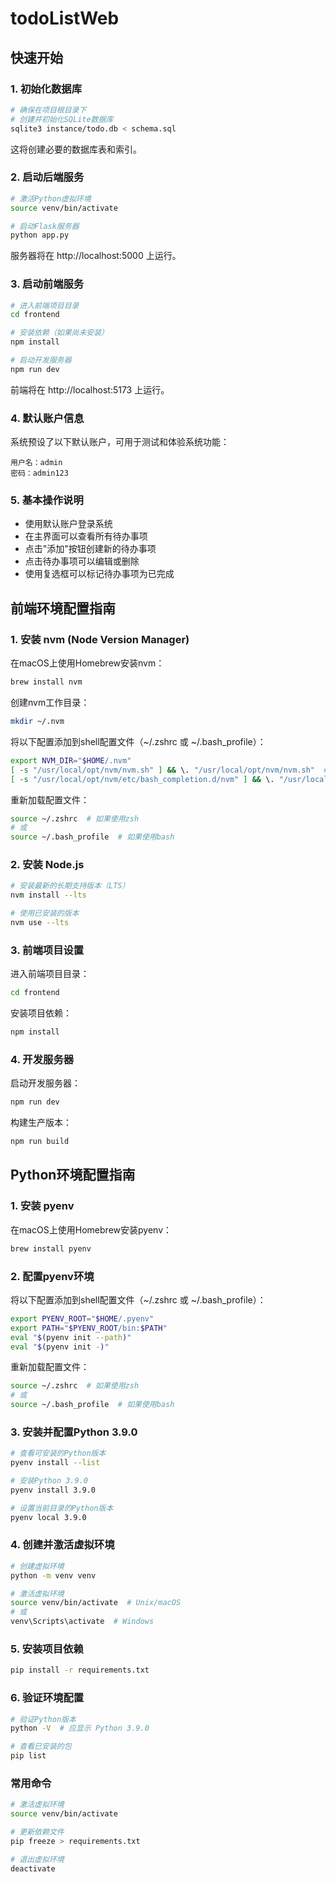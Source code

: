 # todoListWeb

## 快速开始

### 1. 初始化数据库

```bash
# 确保在项目根目录下
# 创建并初始化SQLite数据库
sqlite3 instance/todo.db < schema.sql
```

这将创建必要的数据库表和索引。

### 2. 启动后端服务

```bash
# 激活Python虚拟环境
source venv/bin/activate

# 启动Flask服务器
python app.py
```

服务器将在 http://localhost:5000 上运行。

### 3. 启动前端服务

```bash
# 进入前端项目目录
cd frontend

# 安装依赖（如果尚未安装）
npm install

# 启动开发服务器
npm run dev
```

前端将在 http://localhost:5173 上运行。

### 4. 默认账户信息

系统预设了以下默认账户，可用于测试和体验系统功能：

```
用户名：admin
密码：admin123
```

### 5. 基本操作说明

- 使用默认账户登录系统
- 在主界面可以查看所有待办事项
- 点击"添加"按钮创建新的待办事项
- 点击待办事项可以编辑或删除
- 使用复选框可以标记待办事项为已完成

## 前端环境配置指南

### 1. 安装 nvm (Node Version Manager)

在macOS上使用Homebrew安装nvm：

```bash
brew install nvm
```

创建nvm工作目录：

```bash
mkdir ~/.nvm
```

将以下配置添加到shell配置文件（~/.zshrc 或 ~/.bash_profile）：

```bash
export NVM_DIR="$HOME/.nvm"
[ -s "/usr/local/opt/nvm/nvm.sh" ] && \. "/usr/local/opt/nvm/nvm.sh"  # This loads nvm
[ -s "/usr/local/opt/nvm/etc/bash_completion.d/nvm" ] && \. "/usr/local/opt/nvm/etc/bash_completion.d/nvm"  # This loads nvm bash_completion
```

重新加载配置文件：

```bash
source ~/.zshrc  # 如果使用zsh
# 或
source ~/.bash_profile  # 如果使用bash
```

### 2. 安装 Node.js

```bash
# 安装最新的长期支持版本（LTS）
nvm install --lts

# 使用已安装的版本
nvm use --lts
```

### 3. 前端项目设置

进入前端项目目录：

```bash
cd frontend
```

安装项目依赖：

```bash
npm install
```

### 4. 开发服务器

启动开发服务器：

```bash
npm run dev
```

构建生产版本：

```bash
npm run build
```

## Python环境配置指南

### 1. 安装 pyenv

在macOS上使用Homebrew安装pyenv：

```bash
brew install pyenv
```

### 2. 配置pyenv环境

将以下配置添加到shell配置文件（~/.zshrc 或 ~/.bash_profile）：

```bash
export PYENV_ROOT="$HOME/.pyenv"
export PATH="$PYENV_ROOT/bin:$PATH"
eval "$(pyenv init --path)"
eval "$(pyenv init -)"
```

重新加载配置文件：

```bash
source ~/.zshrc  # 如果使用zsh
# 或
source ~/.bash_profile  # 如果使用bash
```

### 3. 安装并配置Python 3.9.0

```bash
# 查看可安装的Python版本
pyenv install --list

# 安装Python 3.9.0
pyenv install 3.9.0

# 设置当前目录的Python版本
pyenv local 3.9.0
```

### 4. 创建并激活虚拟环境

```bash
# 创建虚拟环境
python -m venv venv

# 激活虚拟环境
source venv/bin/activate  # Unix/macOS
# 或
venv\Scripts\activate  # Windows
```

### 5. 安装项目依赖

```bash
pip install -r requirements.txt
```

### 6. 验证环境配置

```bash
# 验证Python版本
python -V  # 应显示 Python 3.9.0

# 查看已安装的包
pip list
```

### 常用命令

```bash
# 激活虚拟环境
source venv/bin/activate

# 更新依赖文件
pip freeze > requirements.txt

# 退出虚拟环境
deactivate